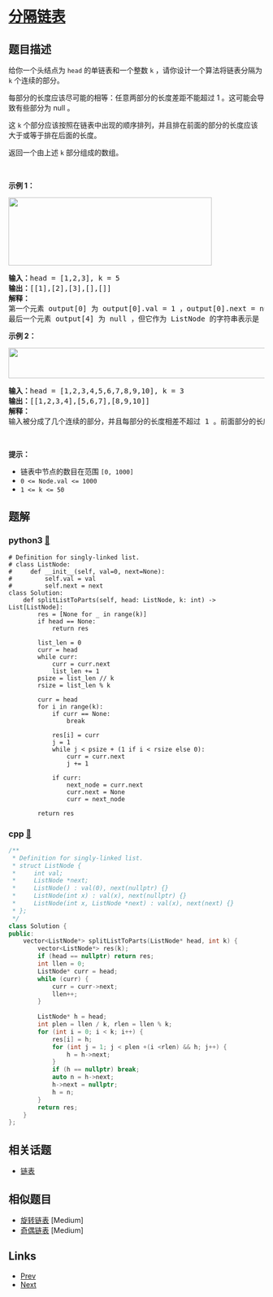 
# [分隔链表](https://leetcode-cn.com/problems/split-linked-list-in-parts)

## 题目描述

<p>给你一个头结点为 <code>head</code> 的单链表和一个整数 <code>k</code> ，请你设计一个算法将链表分隔为 <code>k</code> 个连续的部分。</p>

<p>每部分的长度应该尽可能的相等：任意两部分的长度差距不能超过 1 。这可能会导致有些部分为 null 。</p>

<p>这 <code>k</code> 个部分应该按照在链表中出现的顺序排列，并且排在前面的部分的长度应该大于或等于排在后面的长度。</p>

<p>返回一个由上述 <code>k</code> 部分组成的数组。</p>
&nbsp;

<p><strong>示例 1：</strong></p>
<img alt="" src="https://assets.leetcode.com/uploads/2021/06/13/split1-lc.jpg" style="width: 400px; height: 134px;" />
<pre>
<strong>输入：</strong>head = [1,2,3], k = 5
<strong>输出：</strong>[[1],[2],[3],[],[]]
<strong>解释：</strong>
第一个元素 output[0] 为 output[0].val = 1 ，output[0].next = null 。
最后一个元素 output[4] 为 null ，但它作为 ListNode 的字符串表示是 [] 。
</pre>

<p><strong>示例 2：</strong></p>
<img alt="" src="https://assets.leetcode.com/uploads/2021/06/13/split2-lc.jpg" style="width: 600px; height: 60px;" />
<pre>
<strong>输入：</strong>head = [1,2,3,4,5,6,7,8,9,10], k = 3
<strong>输出：</strong>[[1,2,3,4],[5,6,7],[8,9,10]]
<strong>解释：</strong>
输入被分成了几个连续的部分，并且每部分的长度相差不超过 1 。前面部分的长度大于等于后面部分的长度。
</pre>

<p>&nbsp;</p>

<p><strong>提示：</strong></p>

<ul>
	<li>链表中节点的数目在范围 <code>[0, 1000]</code></li>
	<li><code>0 &lt;= Node.val &lt;= 1000</code></li>
	<li><code>1 &lt;= k &lt;= 50</code></li>
</ul>


## 题解

### python3 [🔗](split-linked-list-in-parts.py) 
```python3
# Definition for singly-linked list.
# class ListNode:
#     def __init__(self, val=0, next=None):
#         self.val = val
#         self.next = next
class Solution:
    def splitListToParts(self, head: ListNode, k: int) -> List[ListNode]:
        res = [None for _ in range(k)]
        if head == None:
            return res

        list_len = 0
        curr = head
        while curr:
            curr = curr.next
            list_len += 1
        psize = list_len // k
        rsize = list_len % k

        curr = head
        for i in range(k):
            if curr == None:
                break

            res[i] = curr        
            j = 1
            while j < psize + (1 if i < rsize else 0):
                curr = curr.next
                j += 1
            
            if curr:
                next_node = curr.next
                curr.next = None
                curr = next_node
        
        return res
```
### cpp [🔗](split-linked-list-in-parts.cpp) 
```cpp
/**
 * Definition for singly-linked list.
 * struct ListNode {
 *     int val;
 *     ListNode *next;
 *     ListNode() : val(0), next(nullptr) {}
 *     ListNode(int x) : val(x), next(nullptr) {}
 *     ListNode(int x, ListNode *next) : val(x), next(next) {}
 * };
 */
class Solution {
public:
    vector<ListNode*> splitListToParts(ListNode* head, int k) {
        vector<ListNode*> res(k);
        if (head == nullptr) return res;
        int llen = 0;
        ListNode* curr = head;
        while (curr) {
            curr = curr->next;
            llen++;
        }
        
        ListNode* h = head;
        int plen = llen / k, rlen = llen % k;
        for (int i = 0; i < k; i++) {
            res[i] = h;
            for (int j = 1; j < plen +(i <rlen) && h; j++) {
                h = h->next;
            }
            if (h == nullptr) break;
            auto n = h->next;
            h->next = nullptr;
            h = n;
        }
        return res;
    }
};
```


## 相关话题

- [链表](../../tags/linked-list.md) 


## 相似题目

- [旋转链表](../rotate-list/README.md)  [Medium] 
- [奇偶链表](../odd-even-linked-list/README.md)  [Medium] 


## Links

- [Prev](../find-pivot-index/README.md) 
- [Next](../daily-temperatures/README.md) 

